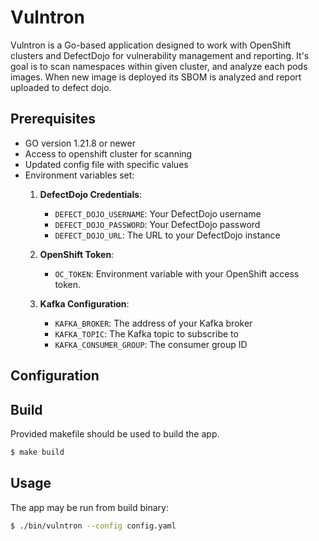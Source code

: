 # Vulntron

Vulntron is a Go-based application designed to work with OpenShift clusters and DefectDojo for vulnerability management and reporting. 
It's goal is to scan namespaces within given cluster, and analyze each pods images. When new image is deployed its SBOM is analyzed and report uploaded to defect dojo. 

## Prerequisites
 
 - GO version 1.21.8 or newer
 - Access to openshift cluster for scanning
 - Updated config file with specific values 
 - Environment variables set: 
    1. **DefectDojo Credentials**:
        - `DEFECT_DOJO_USERNAME`: Your DefectDojo username
        - `DEFECT_DOJO_PASSWORD`: Your DefectDojo password
        - `DEFECT_DOJO_URL`: The URL to your DefectDojo instance

    2. **OpenShift Token**:
        - `OC_TOKEN`: Environment variable with your OpenShift access token.

    3. **Kafka Configuration**:
        - `KAFKA_BROKER`: The address of your Kafka broker
        - `KAFKA_TOPIC`: The Kafka topic to subscribe to
        - `KAFKA_CONSUMER_GROUP`: The consumer group ID

## Configuration


## Build 

Provided makefile should be used to build the app.

``` bash
$ make build
```

## Usage

The app may be run from build binary: 

``` bash
$ ./bin/vulntron --config config.yaml
```
